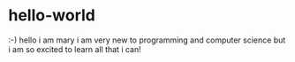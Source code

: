 # hello-world
:-)
hello i am mary i am very new to programming and computer science but i am so excited to learn all that i can!
